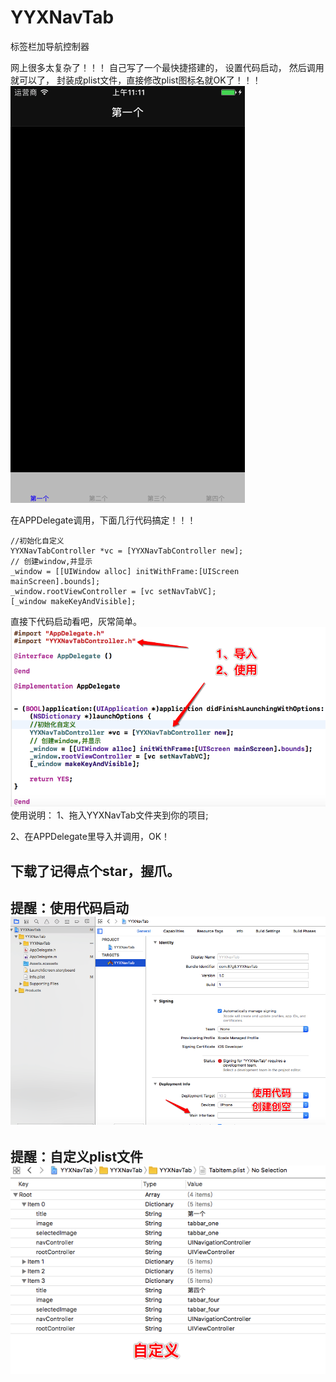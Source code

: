 # YYXNavTab

标签栏加导航控制器

网上很多太复杂了！！！
自己写了一个最快捷搭建的，
设置代码启动，
然后调用就可以了，
封装成plist文件，直接修改plist图标名就OK了！！！
<br>
 ![image](https://github.com/xingguonline/YYXNavTab/blob/master/YYXNavTab/Image/y0.png)
<br>

在APPDelegate调用，下面几行代码搞定！！！

    //初始化自定义
    YYXNavTabController *vc = [YYXNavTabController new];
    // 创建window,并显示
    _window = [[UIWindow alloc] initWithFrame:[UIScreen mainScreen].bounds];
    _window.rootViewController = [vc setNavTabVC];
    [_window makeKeyAndVisible];

直接下代码启动看吧，灰常简单。
<br>
 ![image](https://github.com/xingguonline/YYXNavTab/blob/master/YYXNavTab/Image/y1.png)
<br>
使用说明：
1、拖入YYXNavTab文件夹到你的项目;

2、在APPDelegate里导入并调用，OK！


下载了记得点个star，握爪。
---------
提醒：使用代码启动
<br>
 ![image](https://github.com/xingguonline/YYXNavTab/blob/master/YYXNavTab/Image/y2.png)
<br>
---------

提醒：自定义plist文件
<br>
 ![image](https://github.com/xingguonline/YYXNavTab/blob/master/YYXNavTab/Image/y3.png)
<br>
--------

